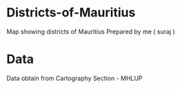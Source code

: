 # Districts-of-Mauritius
Map showing districts of Mauritius
Prepared by me ( suraj )
# Data
Data obtain from Cartography Section - MHLUP
